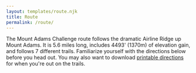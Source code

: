 ```yaml
---
layout: templates/route.njk
title: Route
permalink: /route/
---
```

The Mount Adams Challenge route follows the dramatic Airline Ridge up Mount Adams. It is 5.6 miles long, includes 4493' (1370m) of elevation gain, and follows 7 different trails. Familiarize yourself with the directions below before you head out. You may also want to download [printable directions](/assets/mac-directions-with-profile.pdf) for when you're out on the trails.